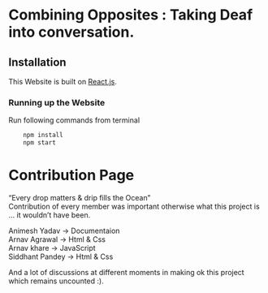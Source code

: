 #                       Combining Opposites : Taking Deaf into conversation.

## Installation 

This Website is built on [React.js](https://reactjs.org/). 

###  Running up the Website

 Run following commands from terminal
```bash
    npm install
    npm start
```
# Contribution Page

“Every drop matters & drip fills the Ocean”                                                                            
Contribution of every member was important otherwise what this project is … it wouldn’t have been.                     
                                                                                             
Animesh Yadav    -> Documentaion                                                                                       
Arnav Agrawal    -> Html & Css                                                                                         
Arnav khare      -> JavaScript                                                                                       
Siddhant Pandey  -> Html & Css                                                                                         

And a lot of discussions at different moments in making ok this project which remains uncounted :).
